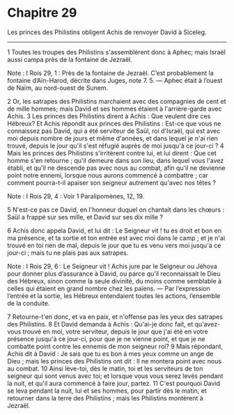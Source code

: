 # Chapitre 29

Les princes des Philistins obligent Achis de renvoyer David à Siceleg.

***

1 Toutes les troupes des Philistins s'assemblèrent donc à Aphec; mais Israël aussi campa près de la fontaine de Jezraël.

<span class="bible-note">Note : </span> I Rois 29, 1 : Près de la fontaine de Jezraël. C’est probablement la fontaine d’Aïn-Harod, décrite dans Juges, note 7. 5. ― Aphec était à l’ouest de Naïm, au nord-ouest de Sunem.

2 Or, les satrapes des Philistins marchaient avec des compagnies de cent et de mille hommes; mais David et ses hommes étaient à l'arrière-garde avec Achis. 3 Les princes des Philistins dirent à Achis : Que veulent dire ces Hébreux? Et Achis répondit aux princes des Philistins : Est-ce que vous ne connaissez pas David, qui a été serviteur de Saül, roi d'Israël, qui est avec moi depuis nombre de jours et même d'années, et dans lequel je n'ai rien trouvé, depuis le jour qu'il s'est réfugié auprès de moi jusqu'à ce jour-ci ? 4 Mais les princes des Philistins s'irritèrent contre lui, et lui dirent : Que cet homme s'en retourne ; qu'il demeure dans son lieu, dans lequel vous l'avez établi, et qu'il ne descende pas avec nous au combat, afin qu'il ne devienne point notre ennemi, lorsque nous aurons commencé à combattre ; car comment pourra-t-il apaiser son seigneur autrement qu'avec nos têtes ?

<span class="bible-note">Note : </span> I Rois 29, 4 : Voir 1 Paralipomènes, 12, 19.

5 N'est-ce pas ce David, en l'honneur duquel on chantait dans les chœurs : Saül a frappé sur ses mille, et David sur ses dix mille ?


6 Achis donc appela David, et lui dit : Le Seigneur vit ! tu es droit et bon en ma présence, et ta sortie et ton entrée est avec moi dans le camp ; et je n'ai trouvé en toi rien de mal, depuis le jour que tu es venu vers moi jusqu'à ce jour-ci ; mais tu ne plais pas aux satrapes.

<span class="bible-note">Note : </span> I Rois 29, 6 : Le Seigneur vit ! Achis jure par le Seigneur ou Jéhova pour donner plus d’assurance à David, ou parce qu’il reconnaissait le Dieu des Hébreux, sinon comme la seule divinité, du moins comme semblable à celles qui étaient en grand nombre chez les païens. ― Par l’expression l’entrée et la sortie, les Hébreux entendaient toutes les actions, l’ensemble de la conduite.

7 Retourne-t'en donc, et va en paix, et n'offense pas les yeux des satrapes des Philistins. 8 Et David demanda à Achis : Qu'ai-je donc fait, et qu'avez-vous trouvé en moi, votre serviteur, depuis le jour que j'ai été en votre présence jusqu'à ce jour-ci, pour que je ne vienne point, et que je ne combatte point contre les ennemis de mon seigneur roi? 9 Mais répondant, Achis dit à David : Je sais que tu es bon à mes yeux comme un ange de Dieu ; mais les princes des Philistins ont dit : Il ne montera point avec nous au combat. 10 Ainsi lève-toi, dès le matin, toi et les serviteurs de ton seigneur qui sont venus avec toi; et lorsque vous vous serez levés pendant la nuit, et qu'il aura commencé à faire jour, partez. 11 C'est pourquoi David se leva pendant la nuit, lui et ses hommes, pour partir dès le matin, et retourner dans la terre des Philistins ; mais les Philistins montèrent à Jezraël.

